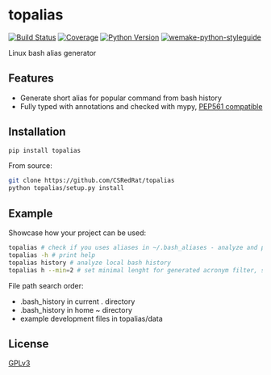 # topalias

[![Build Status](https://travis-ci.com/CSRedRat/topalias.svg?branch=master)](https://travis-ci.com/CSRedRat/topalias)
[![Coverage](https://coveralls.io/repos/github/CSRedRat/topalias/badge.svg?branch=master)](https://coveralls.io/github/CSRedRat/topalias?branch=master)
[![Python Version](https://img.shields.io/pypi/pyversions/topalias.svg)](https://pypi.org/project/topalias/)
[![wemake-python-styleguide](https://img.shields.io/badge/style-wemake-000000.svg)](https://github.com/wemake-services/wemake-python-styleguide)

Linux bash alias generator


## Features

- Generate short alias for popular command from bash history
- Fully typed with annotations and checked with mypy, [PEP561 compatible](https://www.python.org/dev/peps/pep-0561/)


## Installation

```bash
pip install topalias
```

From source:
```bash
git clone https://github.com/CSRedRat/topalias
python topalias/setup.py install
```

## Example

Showcase how your project can be used:

```bash
topalias # check if you uses aliases in ~/.bash_aliases - analyze and print usage statistics, offers to find new simple aliases
topalias -h # print help
topalias history # analyze local bash history
topalias h --min=2 # set minimal lenght for generated acronym filter, so that exclude some short command and find long, hard, usable command
```

File path search order:
- .bash_history in current . directory
- .bash_history in home ~ directory
- example development files in topalias/data

## License

[GPLv3](https://github.com/CSRedRat/topalias/blob/master/LICENSE)
